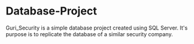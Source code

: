 # Database-Project
Guri_Security is a simple database project created using SQL Server. It's purpose is to replicate the database of a similar security company.
